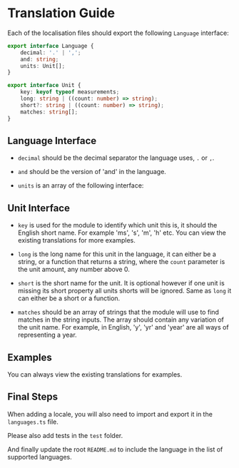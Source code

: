 # Translation Guide

Each of the localisation files should export the following `Language` interface:

```ts
export interface Language {
    decimal: '.' | ',';
    and: string;
    units: Unit[];
}

export interface Unit {
    key: keyof typeof measurements;
    long: string | ((count: number) => string);
    short?: string | ((count: number) => string);
    matches: string[];
}
```

## Language Interface

-   `decimal` should be the decimal separator the language uses, `.` or `,`.

-   `and` should be the version of 'and' in the language.

-   `units` is an array of the following interface:

## Unit Interface

-   `key` is used for the module to identify which unit this is, it should the English short name. For example 'ms', 's', 'm', 'h' etc. You can view the existing translations for more examples.

-   `long` is the long name for this unit in the language, it can either be a string, or a function that returns a string, where the `count` parameter is the unit amount, any number above 0.

-   `short` is the short name for the unit. It is optional however if one unit is missing its short property all units shorts will be ignored. Same as `long` it can either be a short or a function.

-   `matches` should be an array of strings that the module will use to find matches in the string inputs. The array should contain any variation of the unit name. For example, in English, 'y', 'yr' and 'year' are all ways of representing a year.

## Examples

You can always view the existing translations for examples.

## Final Steps

When adding a locale, you will also need to import and export it in the `languages.ts` file.

Please also add tests in the `test` folder.

And finally update the root `README.md` to include the language in the list of supported languages.
